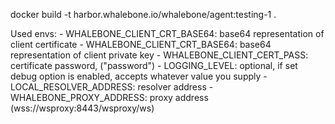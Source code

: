 docker build -t harbor.whalebone.io/whalebone/agent:testing-1 .

Used envs:
      - WHALEBONE_CLIENT_CRT_BASE64: base64 representation of client certificate
      - WHALEBONE_CLIENT_CRT_BASE64: base64 representation of client private key
      - WHALEBONE_CLIENT_CERT_PASS: certificate password, ("password")
      - LOGGING_LEVEL: optional, if set debug option is enabled, accepts whatever value you supply
      - LOCAL_RESOLVER_ADDRESS: resolver address
      - WHALEBONE_PROXY_ADDRESS: proxy address (wss://wsproxy:8443/wsproxy/ws)
